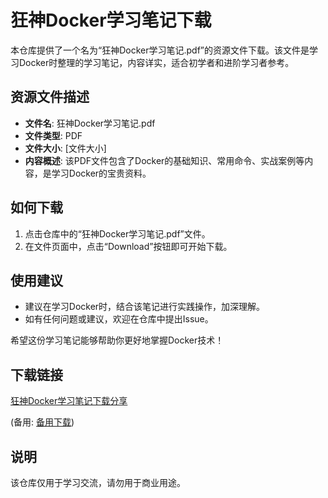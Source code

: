 # 狂神Docker学习笔记下载

本仓库提供了一个名为“狂神Docker学习笔记.pdf”的资源文件下载。该文件是学习Docker时整理的学习笔记，内容详实，适合初学者和进阶学习者参考。

## 资源文件描述

- **文件名**: 狂神Docker学习笔记.pdf
- **文件类型**: PDF
- **文件大小**: [文件大小]
- **内容概述**: 该PDF文件包含了Docker的基础知识、常用命令、实战案例等内容，是学习Docker的宝贵资料。

## 如何下载

1. 点击仓库中的“狂神Docker学习笔记.pdf”文件。
2. 在文件页面中，点击“Download”按钮即可开始下载。

## 使用建议

- 建议在学习Docker时，结合该笔记进行实践操作，加深理解。
- 如有任何问题或建议，欢迎在仓库中提出Issue。

希望这份学习笔记能够帮助你更好地掌握Docker技术！

## 下载链接
[狂神Docker学习笔记下载分享](https://pan.quark.cn/s/3e247cd9e499) 

(备用: [备用下载](https://pan.baidu.com/s/1fFS0YKY2QywMry_JSvGwHA?pwd=1234))

## 说明

该仓库仅用于学习交流，请勿用于商业用途。
